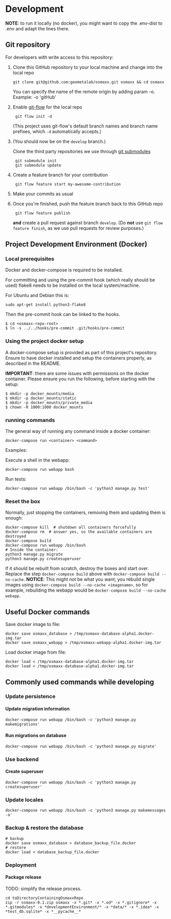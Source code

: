 # Development

**NOTE**: to run it locally (no docker), you might want to copy the .env-dist
to .env and adapt the lines there.

## Git repository

For developers with write access to this repository:

1. Clone this GitHub repository to your local machine and change into the local repo
	```shell
    git clone git@github.com:geometalab/osmaxx.git osmaxx && cd osmaxx
    ```
    You can specify the name of the remote origin by adding param -o. Example: -o 'gitHub' 
    
2. Enable [git-flow](https://github.com/nvie/gitflow) for the local repo

	    git flow init -d
	    
	(This project uses git-flow's default branch names and branch name prefixes, which `-d` automatically accepts.)
3. (You should now be on the `develop` branch.)

	Clone the third party repositories we use through [git submodules](http://www.git-scm.com/book/en/v2/Git-Tools-Submodules)

	    git submodule init
	    git submodule update
	    
4. Create a feature branch for your contribution

	    git flow feature start my-awesome-contribution
	    
5. Make your commits as usual
6. Once you're finished, push the feature branch back to this GitHub repo

	    git flow feature publish
	    
	**and** create a pull request against branch `develop`. 
	(Do **not** use `git flow feature finish`, as we use pull requests for review purposes.)

## Project Development Environment (Docker)

### Local prerequisites

Docker and docker-compose is required to be installed.

For committing and using the pre-commit hook (which really should be used) flake8 needs to be installed on
the local system/machine.

For Ubuntu and Debian this is:

`sudo apt-get install python3-flake8`

Then the pre-commit hook can be linked to the hooks.

```
$ cd <osmaxx-repo-root>
$ ln -s ../../hooks/pre-commit .git/hooks/pre-commit
```

### Using the project docker setup

A docker-compose setup is provided as part of this project's repository. Ensure to have docker installed
and setup the containers properly, as described in the README.


**IMPORTANT**: there are some issues with permissions on the docker container. Please ensure
you run the following, before starting with the setup:

```shell
$ mkdir -p docker_mounts/media
$ mkdir -p docker_mounts/static
$ mkdir -p docker_mounts/private_media
$ chown -R 1000:1000 docker_mounts
```

### running commands

The general way of running any command inside a docker container:

```shell
docker-compose run <container> <command>
```

Examples:

Execute a shell in the webapp:

```shell
docker-compose run webapp bash
```
Run tests:

`docker-compose run webapp /bin/bash -c 'python3 manage.py test'`

### Reset the box

Normally, just stopping the containers, removing them and updating them is enough:

```shell
docker-compose kill  # shutdown all containers forcefully
docker-compose rm  # answer yes, so the available containers are destroyed
docker-compose build
docker-compose run webapp /bin/bash
# Inside the container:
python3 manage.py migrate
python3 manage.py createsuperuser
```

If it should be rebuilt from scratch, destroy the boxes and start over. 
Replace the step `docker-compose build` above with `docker-compose build --no-cache`.
**NOTICE**: This might not be what you want; you rebuild single images using 
`docker-compose build --no-cache <imagename>`, so for example, rebuilding the webapp would be
`docker-compose build --no-cache webapp`.

## Useful Docker commands

Save docker image to file:
```shell
docker save osmaxx_database > /tmp/osmaxx-database-alpha1.docker-img.tar
docker save osmaxx_webapp > /tmp/osmaxx-webapp-alpha1.docker-img.tar
```

Load docker image from file:
```shell
docker load < /tmp/osmaxx-database-alpha1.docker-img.tar
docker load < /tmp/osmaxx-database-alpha1.docker-img.tar
```

## Commonly used commands while developing

### Update persistence

#### Update migration information

```shell
docker-compose run webapp /bin/bash -c 'python3 manage.py makemigrations'
```

#### Run migrations on database
```shell
docker-compose run webapp /bin/bash -c 'python3 manage.py migrate'
```


### Use backend

#### Create superuser

```shell
docker-compose run webapp /bin/bash -c 'python3 manage.py createsuperuser'
```

### Update locales

```shell
docker-compose run webapp /bin/bash -c 'python3 manage.py makemessages -a'
```


### Backup & restore the database
```shell
# backup
docker save osmaxx_database > database_backup_file.docker
# restore
docker load < database_backup_file.docker
```


### Deployment

#### Package release

TODO: simplify the release process.

```shell
cd toDirectoryContainingOsmaxxRepo
zip -r osmaxx-0.1.zip osmaxx -x *.git* -x *.od* -x *.gitignore* -x *.gitmodules* -x *developmentEnvironment/* -x *data/* -x *.idea* -x *test_db.sqlite* -x *__pycache__*
```
